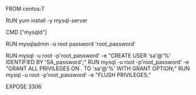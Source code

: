 FROM centos:7

RUN yum install -y mysql-server

CMD ["mysqld"]

RUN mysqladmin -u root password 'root_password'

RUN mysql -u root -p'root_password' -e "CREATE USER 'sa'@'%' IDENTIFIED BY 'SA_password';"
RUN mysql -u root -p'root_password' -e "GRANT ALL PRIVILEGES ON *.* TO 'sa'@'%' WITH GRANT OPTION;"
RUN mysql -u root -p'root_password' -e "FLUSH PRIVILEGES;"

EXPOSE 3306